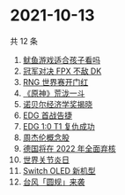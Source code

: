 # 2021-10-13

共 12 条

<!-- BEGIN -->
<!-- 最后更新时间 Wed Oct 13 2021 01:17:06 GMT+0800 (China Standard Time) -->

1. [鱿鱼游戏适合孩子看吗](https://www.zhihu.com/search?q=鱿鱼游戏)
1. [冠军对决 FPX 不敌 DK](https://www.zhihu.com/search?q=FPX)
1. [RNG 世界赛开门红](https://www.zhihu.com/search?q=RNG)
1. [《原神》荒泷一斗](https://www.zhihu.com/search?q=原神)
1. [诺贝尔经济学奖揭晓](https://www.zhihu.com/search?q=诺贝尔经济学奖)
1. [EDG 首战告捷](https://www.zhihu.com/search?q=EDG)
1. [EDG 1:0 T1 复仇成功](https://www.zhihu.com/search?q=EDG)
1. [周杰伦概念股](https://www.zhihu.com/search?q=周杰伦)
1. [德国将在 2022 年全面弃核](https://www.zhihu.com/search?q=德国弃核)
1. [世界关节炎日](https://www.zhihu.com/search?q=关节炎)
1. [Switch OLED 新机型](https://www.zhihu.com/search?q=switch)
1. [台风「圆规」来袭](https://www.zhihu.com/search?q=圆规)

<!-- END -->
